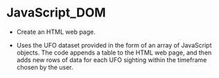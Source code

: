 # JavaScript_DOM

* Create an HTML web page.

* Uses the UFO dataset provided in the form of an array of JavaScript objects. The code appends a table to the HTML web page, and then adds new rows of data for each UFO sighting within the timeframe chosen by the user.
